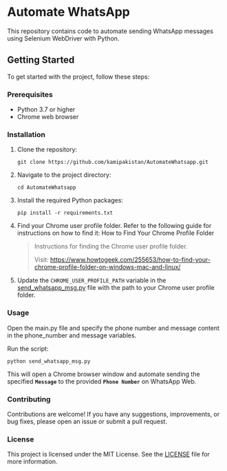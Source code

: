 # Automate WhatsApp

This repository contains code to automate sending WhatsApp messages using Selenium WebDriver with Python.

## Getting Started

To get started with the project, follow these steps:

### Prerequisites

- Python 3.7 or higher
- Chrome web browser

### Installation

1. Clone the repository:

    ```shell
    git clone https://github.com/kamipakistan/AutomateWhatsapp.git
    ```   
2. Navigate to the project directory:
    ```shell
    cd AutomateWhatsapp
    ```
3. Install the required Python packages:
    ```shell
    pip install -r requirements.txt
    ```
4. Find your Chrome user profile folder. Refer to the following guide for instructions on how to find it: How to Find Your Chrome Profile Folder
    > Instructions for finding the Chrome user profile folder.
    > 
    > Visit: https://www.howtogeek.com/255653/how-to-find-your-chrome-profile-folder-on-windows-mac-and-linux/

5. Update the `CHROME_USER_PROFILE_PATH` variable in the [send_whatsapp_msg.py](send_whatsapp_msg.py) file with the path to your Chrome user profile folder.


### Usage
Open the main.py file and specify the phone number and message content in the phone_number and message variables.

Run the script:
```shell
python send_whatsapp_msg.py
```
This will open a Chrome browser window and automate sending the specified **`Message`** to the provided **`Phone Number`** on WhatsApp Web.

### Contributing
Contributions are welcome! If you have any suggestions, improvements, or bug fixes, please open an issue or submit a pull request.

### License
This project is licensed under the MIT License. See the [LICENSE](LICENSE) file for more information.
